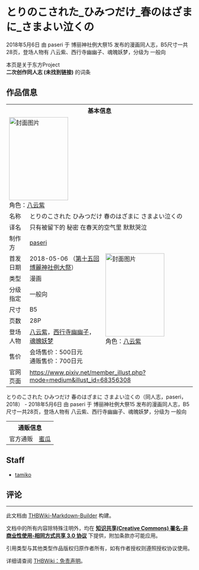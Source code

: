 # とりのこされた_ひみつだけ_春のはざまに_さまよい泣くの

<!-- source html: G:\repos\THBWiki-Markdown-Builder\THBWikiMarkdown\Temp\main\9\9e\ns0%3A%E3%81%A8%E3%82%8A%E3%81%AE%E3%81%93%E3%81%95%E3%82%8C%E3%81%9F_%E3%81%B2%E3%81%BF%E3%81%A4%E3%81%A0%E3%81%91_%E6%98%A5%E3%81%AE%E3%81%AF%E3%81%96%E3%81%BE%E3%81%AB_%E3%81%95%E3%81%BE%E3%82%88%E3%81%84%E6%B3%A3%E3%81%8F%E3%81%AE.html -->

2018年5月6日 由 paseri 于 博丽神社例大祭15 发布的漫画同人志，B5尺寸一共28页，登场人物有 八云紫、西行寺幽幽子、魂魄妖梦，分级为 一般向

本页是关于东方Project  
 **二次创作同人志 (未找到链接)** 的词条
## 作品信息

<table><tbody><tr><th colspan="3">基本信息</th></tr><tr><td class="cover-artwork-mobile" colspan="2"><a href="/%E6%96%87%E4%BB%B6:%E3%81%A8%E3%82%8A%E3%81%AE%E3%81%93%E3%81%95%E3%82%8C%E3%81%9F_%E3%81%B2%E3%81%BF%E3%81%A4%E3%81%A0%E3%81%91_%E6%98%A5%E3%81%AE%E3%81%AF%E3%81%96%E3%81%BE%E3%81%AB_%E3%81%95%E3%81%BE%E3%82%88%E3%81%84%E6%B3%A3%E3%81%8F%E3%81%AE%E5%B0%81%E9%9D%A2.jpg" class="image" title="封面图片"><img alt="封面图片" src="https://upload.thwiki.cc/thumb/b/b2/%E3%81%A8%E3%82%8A%E3%81%AE%E3%81%93%E3%81%95%E3%82%8C%E3%81%9F_%E3%81%B2%E3%81%BF%E3%81%A4%E3%81%A0%E3%81%91_%E6%98%A5%E3%81%AE%E3%81%AF%E3%81%96%E3%81%BE%E3%81%AB_%E3%81%95%E3%81%BE%E3%82%88%E3%81%84%E6%B3%A3%E3%81%8F%E3%81%AE%E5%B0%81%E9%9D%A2.jpg/159px-%E3%81%A8%E3%82%8A%E3%81%AE%E3%81%93%E3%81%95%E3%82%8C%E3%81%9F_%E3%81%B2%E3%81%BF%E3%81%A4%E3%81%A0%E3%81%91_%E6%98%A5%E3%81%AE%E3%81%AF%E3%81%96%E3%81%BE%E3%81%AB_%E3%81%95%E3%81%BE%E3%82%88%E3%81%84%E6%B3%A3%E3%81%8F%E3%81%AE%E5%B0%81%E9%9D%A2.jpg" decoding="async" loading="lazy" width="159" height="224" srcset="https://upload.thwiki.cc/thumb/b/b2/%E3%81%A8%E3%82%8A%E3%81%AE%E3%81%93%E3%81%95%E3%82%8C%E3%81%9F_%E3%81%B2%E3%81%BF%E3%81%A4%E3%81%A0%E3%81%91_%E6%98%A5%E3%81%AE%E3%81%AF%E3%81%96%E3%81%BE%E3%81%AB_%E3%81%95%E3%81%BE%E3%82%88%E3%81%84%E6%B3%A3%E3%81%8F%E3%81%AE%E5%B0%81%E9%9D%A2.jpg/238px-%E3%81%A8%E3%82%8A%E3%81%AE%E3%81%93%E3%81%95%E3%82%8C%E3%81%9F_%E3%81%B2%E3%81%BF%E3%81%A4%E3%81%A0%E3%81%91_%E6%98%A5%E3%81%AE%E3%81%AF%E3%81%96%E3%81%BE%E3%81%AB_%E3%81%95%E3%81%BE%E3%82%88%E3%81%84%E6%B3%A3%E3%81%8F%E3%81%AE%E5%B0%81%E9%9D%A2.jpg 1.5x, https://upload.thwiki.cc/thumb/b/b2/%E3%81%A8%E3%82%8A%E3%81%AE%E3%81%93%E3%81%95%E3%82%8C%E3%81%9F_%E3%81%B2%E3%81%BF%E3%81%A4%E3%81%A0%E3%81%91_%E6%98%A5%E3%81%AE%E3%81%AF%E3%81%96%E3%81%BE%E3%81%AB_%E3%81%95%E3%81%BE%E3%82%88%E3%81%84%E6%B3%A3%E3%81%8F%E3%81%AE%E5%B0%81%E9%9D%A2.jpg/317px-%E3%81%A8%E3%82%8A%E3%81%AE%E3%81%93%E3%81%95%E3%82%8C%E3%81%9F_%E3%81%B2%E3%81%BF%E3%81%A4%E3%81%A0%E3%81%91_%E6%98%A5%E3%81%AE%E3%81%AF%E3%81%96%E3%81%BE%E3%81%AB_%E3%81%95%E3%81%BE%E3%82%88%E3%81%84%E6%B3%A3%E3%81%8F%E3%81%AE%E5%B0%81%E9%9D%A2.jpg 2x" data-file-width="319" data-file-height="450"></a><div class="cover-char">角色：<a href="./八云紫.md" title="八云紫">八云紫</a></div></td>
</tr><tr><td class="label">名称</td><td colspan="2"> とりのこされた ひみつだけ 春のはざまに さまよい泣くの </td></tr><tr><td class="label">译名</td><td colspan="2"> 只有被留下的 秘密 在春天的空气里 默默哭泣 </td></tr><tr><td class="label">制作方</td><td><a href="./paseri.md" title="paseri">paseri</a></td><td class="cover-artwork" rowspan="8" style="min-width:224px;"><a href="/%E6%96%87%E4%BB%B6:%E3%81%A8%E3%82%8A%E3%81%AE%E3%81%93%E3%81%95%E3%82%8C%E3%81%9F_%E3%81%B2%E3%81%BF%E3%81%A4%E3%81%A0%E3%81%91_%E6%98%A5%E3%81%AE%E3%81%AF%E3%81%96%E3%81%BE%E3%81%AB_%E3%81%95%E3%81%BE%E3%82%88%E3%81%84%E6%B3%A3%E3%81%8F%E3%81%AE%E5%B0%81%E9%9D%A2.jpg" class="image" title="封面图片"><img alt="封面图片" src="https://upload.thwiki.cc/thumb/b/b2/%E3%81%A8%E3%82%8A%E3%81%AE%E3%81%93%E3%81%95%E3%82%8C%E3%81%9F_%E3%81%B2%E3%81%BF%E3%81%A4%E3%81%A0%E3%81%91_%E6%98%A5%E3%81%AE%E3%81%AF%E3%81%96%E3%81%BE%E3%81%AB_%E3%81%95%E3%81%BE%E3%82%88%E3%81%84%E6%B3%A3%E3%81%8F%E3%81%AE%E5%B0%81%E9%9D%A2.jpg/159px-%E3%81%A8%E3%82%8A%E3%81%AE%E3%81%93%E3%81%95%E3%82%8C%E3%81%9F_%E3%81%B2%E3%81%BF%E3%81%A4%E3%81%A0%E3%81%91_%E6%98%A5%E3%81%AE%E3%81%AF%E3%81%96%E3%81%BE%E3%81%AB_%E3%81%95%E3%81%BE%E3%82%88%E3%81%84%E6%B3%A3%E3%81%8F%E3%81%AE%E5%B0%81%E9%9D%A2.jpg" decoding="async" loading="lazy" width="159" height="224" srcset="https://upload.thwiki.cc/thumb/b/b2/%E3%81%A8%E3%82%8A%E3%81%AE%E3%81%93%E3%81%95%E3%82%8C%E3%81%9F_%E3%81%B2%E3%81%BF%E3%81%A4%E3%81%A0%E3%81%91_%E6%98%A5%E3%81%AE%E3%81%AF%E3%81%96%E3%81%BE%E3%81%AB_%E3%81%95%E3%81%BE%E3%82%88%E3%81%84%E6%B3%A3%E3%81%8F%E3%81%AE%E5%B0%81%E9%9D%A2.jpg/238px-%E3%81%A8%E3%82%8A%E3%81%AE%E3%81%93%E3%81%95%E3%82%8C%E3%81%9F_%E3%81%B2%E3%81%BF%E3%81%A4%E3%81%A0%E3%81%91_%E6%98%A5%E3%81%AE%E3%81%AF%E3%81%96%E3%81%BE%E3%81%AB_%E3%81%95%E3%81%BE%E3%82%88%E3%81%84%E6%B3%A3%E3%81%8F%E3%81%AE%E5%B0%81%E9%9D%A2.jpg 1.5x, https://upload.thwiki.cc/thumb/b/b2/%E3%81%A8%E3%82%8A%E3%81%AE%E3%81%93%E3%81%95%E3%82%8C%E3%81%9F_%E3%81%B2%E3%81%BF%E3%81%A4%E3%81%A0%E3%81%91_%E6%98%A5%E3%81%AE%E3%81%AF%E3%81%96%E3%81%BE%E3%81%AB_%E3%81%95%E3%81%BE%E3%82%88%E3%81%84%E6%B3%A3%E3%81%8F%E3%81%AE%E5%B0%81%E9%9D%A2.jpg/317px-%E3%81%A8%E3%82%8A%E3%81%AE%E3%81%93%E3%81%95%E3%82%8C%E3%81%9F_%E3%81%B2%E3%81%BF%E3%81%A4%E3%81%A0%E3%81%91_%E6%98%A5%E3%81%AE%E3%81%AF%E3%81%96%E3%81%BE%E3%81%AB_%E3%81%95%E3%81%BE%E3%82%88%E3%81%84%E6%B3%A3%E3%81%8F%E3%81%AE%E5%B0%81%E9%9D%A2.jpg 2x" data-file-width="319" data-file-height="450"></a><div class="cover-char">角色：<a href="./八云紫.md" title="八云紫">八云紫</a></div></td>
</tr><tr><td class="label">首发日期</td><td>2018-05-06&#160;（<a href="/展会作品列表?e=%E5%8D%9A%E4%B8%BD%E7%A5%9E%E7%A4%BE%E4%BE%8B%E5%A4%A7%E7%A5%AD%2315">第十五回 博麗神社例大祭</a>）</td></tr><tr><td class="label">类型</td><td>漫画</td></tr><tr><td class="label">分级指定</td><td>一般向</td></tr><tr><td class="label">尺寸</td><td>B5</td></tr><tr><td class="label">页数</td><td>28P</td></tr><tr><td class="label">登场人物</td><td><a href="./八云紫.md" title="八云紫">八云紫</a>，<a href="./西行寺幽幽子.md" title="西行寺幽幽子">西行寺幽幽子</a>，<a href="./魂魄妖梦.md" title="魂魄妖梦">魂魄妖梦</a></td></tr><tr><td class="label">售价</td><td>会场售价：500日元<br>通贩售价：700日元</td></tr>
<tr><td class="label">官网页面</td><td colspan="2"><a rel="nofollow" class="external free" href="https://www.pixiv.net/member_illust.php?mode=medium&amp;illust_id=68356308">https://www.pixiv.net/member_illust.php?mode=medium&amp;illust_id=68356308</a></td></tr></tbody></table>

とりのこされた ひみつだけ 春のはざまに さまよい泣くの（同人志，paseri，2018） - 2018年5月6日 由 paseri 于 博丽神社例大祭15 发布的漫画同人志，B5尺寸一共28页，登场人物有 八云紫、西行寺幽幽子、魂魄妖梦，分级为 一般向

<table><tbody><tr><th colspan="3">通贩信息</th></tr><tr><td class="label">官方通贩</td><td colspan="2"><a rel="nofollow" class="external text" href="https://www.melonbooks.co.jp/detail/detail.php?product_id=360169">蜜瓜</a></td></tr></tbody></table>


## Staff
- [tamiko](./tamiko.md)

## 评论




---

此文档由 [THBWiki-Markdown-Builder](https://github.com/Delsin-Yu/THBWiki-Markdown-Builder) 构建。

文档中的所有内容除特殊注明外，均在 [**知识共享(Creative Commons) 署名-非商业性使用-相同方式共享 3.0 协议**](https://creativecommons.org/licenses/by-sa/3.0/deed.zh-hans) 下提供，附加条款亦可能应用。

引用类型与其他类型作品版权归原作者所有，如有作者授权则遵照授权协议使用。

详细请查阅 [THBWiki：免责声明](https://thbwiki.cc/THBWiki:%E5%85%8D%E8%B4%A3%E5%A3%B0%E6%98%8E)。


